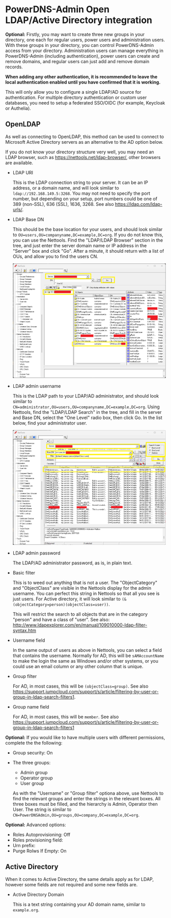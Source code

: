 # PowerDNS-Admin Open LDAP/Active Directory integration

**Optional:** Firstly, you may want to create three new groups in your directory, one each for regular users, power users and administration users. With these groups in your directory, you can control PowerDNS-Admin access from your directory. Administration users can manage everything in PowerDNS-Admin (including authentication), power users can create and remove domains, and regular users can just add and remove domain records.

**When adding any other authentication, it is recommended to leave the local authentication enabled until you have confirmed that it is working.**

This will only allow you to configure a single LDAP/AD source for authentication. For multiple directory authentication or custom user databases, you need to setup a federated SSO/OIDC (for example, Keycloak or Authelia).

## OpenLDAP

As well as connecting to OpenLDAP, this method can be used to connect to Microsoft Active Directory servers as an alternative to the AD option below.

If you do not know your directory structure very well, you may need an LDAP browser, such as https://nettools.net/ldap-browser/, other browsers are available.

* LDAP URI

  This is the LDAP connection string to your server. It can be an IP address, or a domain name, and will look similar to `ldap://192.168.149.5:3268`. You may not need to specify the port number, but depending on your setup, port numbers could be one of 389 (non-SSL), 636 (SSL), 1636, 3268. See also https://ldap.com/ldap-urls/.

* LDAP Base DN

  This should be the base location for your users, and should look similar to `OU=users,OU=companyname,DC=example,DC=org`. If you do not know this, you can use the Nettools. Find the "LDAP/LDAP Browser" section in the tree, and just enter the server domain name or IP address in the "Server" box and click "Go". After a minute, it should return with a list of OUs, and allow you to find the users CN.
  
  ![Alt text](nettool-browser.png)

* LDAP admin username

  This is the LDAP path to your LDAP/AD administrator, and should look similar to `CN=administrator,OU=users,OU=companyname,DC=example,DC=org`. Using Nettools, find the "LDAP/LDAP Search" in the tree, and fill in the server and Base DN, select the "One Level" radio box, then click Go. In the list below, find your administrator user.
  
  ![Alt text](nettool-search.png)

* LDAP admin password

  The LDAP/AD administrator password, as is, in plain text.

* Basic filter

  This is to weed out anything that is not a user. The "ObjectCategory" and "ObjectClass" are visible in the Nettools display for the admin username. You can perfect this string in Nettools so that all you see is just users. For Active directory, it will look similar to `(&(objectCategory=person)(objectClass=user))`.
  
  This will restrict the search to all objects that are in the category "person" and have a class of "user". See also: http://www.ldapexplorer.com/en/manual/109010000-ldap-filter-syntax.htm

* Username field

  In the same output of users as above in Nettools, you can select a field that contains the username. Normally for AD, this will be `sAMAccountName` to make the login the same as Windows and/or other systems, or you could use an email column or any other column that is unique.

* Group filter

  For AD, in most cases, this will be `(objectClass=group)`. See also https://support.jumpcloud.com/support/s/article/filtering-by-user-or-group-in-ldap-search-filters1.

* Group name field

  For AD, in most cases, this will be `member`. See also https://support.jumpcloud.com/support/s/article/filtering-by-user-or-group-in-ldap-search-filters1

**Optional:** If you would like to have multiple users with different permissions, complete the the following:

* Group security: On

* The three groups:
  - Admin group
  - Operator group
  - User group

  As with the "Username" or "Group filter" optiona above, use Nettools to find the relevant groups and enter the strings in the relevant boxes. All three boxes must be filled, and the hierarchy is Admin, Operator then User. The string is similar to `CN=PowerDNSAdmin,OU=groups,OU=company,DC=example,DC=org`.

**Optional:** Advanced options:
* Roles Autoprovisioning: Off
* Roles provisioning field: 
* Urn prefix: 
* Purge Rolws If Empty: On

## Active Directory

When it comes to Active Directory, the same details apply as for LDAP, however some fields are not required and some new fields are.

* Active Directory Domain

  This is a text string containing your AD domain name, similar to `example.org`.



